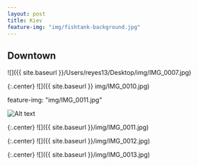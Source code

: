 ```yaml
---
layout: post
title: Kiev
feature-img: "img/fishtank-background.jpg"
---
```


## Downtown


![]({{ site.baseurl }}/Users/reyes13/Desktop/img/IMG_0007.jpg)

{:.center}
![]({{ site.baseurl }} img/IMG_0010.jpg)

feature-img: "img/IMG_0011.jpg"

![Alt text](/img/IMG_0010.jpg)


{:.center}
![]({{ site.baseurl }}/img/IMG_0011.jpg)

{:.center}
![]({{ site.baseurl }}/img/IMG_0012.jpg)

{:.center}
![]({{ site.baseurl }}/img/IMG_0013.jpg)
